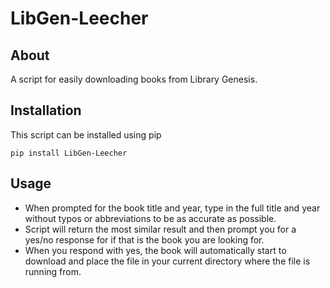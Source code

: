# LibGen-Leecher

## About
A script for easily downloading books from Library Genesis.

## Installation
This script can be installed using pip

`pip install LibGen-Leecher`

## Usage
* When prompted for the book title and year, type in the full title and year without typos or abbreviations to be as accurate as possible.
* Script will return the most similar result and then prompt you for a yes/no response for if that is the book you are looking for.
* When you respond with yes, the book will automatically start to download and place the file in your current directory where the file is running from.